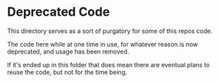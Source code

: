 # Deprecated Code

This directory serves as a sort of purgatory for some of this repos code.

The code here while at one time in use, for whatever reason is now deprecated, and usage has been removed.

If it's ended up in this folder that does mean there are eventual plans to reuse the code, but not for the time being.
